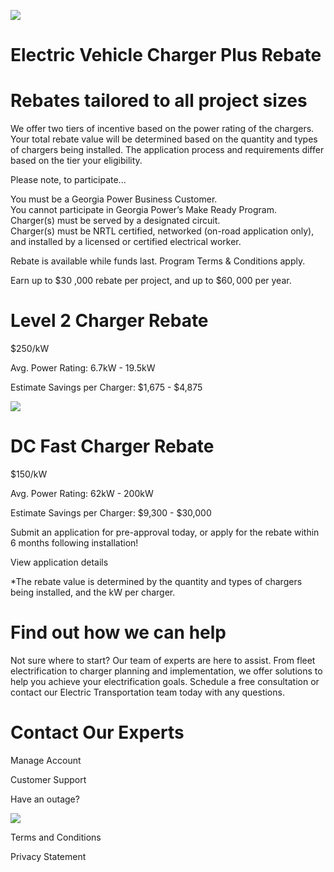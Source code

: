 ![](images/bf4fe0d203beca96d20ca8bd463879c5cf371d68ace872360a9e32a8caf9762a.jpg)  

# Electric Vehicle Charger Plus Rebate  

# Rebates tailored to all project sizes  

We offer two tiers of incentive based on the power rating of the chargers. Your total rebate value will be determined based on the quantity and types of chargers being installed. The application process and requirements differ based on the tier your eligibility.  

Please note, to participate...  

You must be a Georgia Power Business Customer.   
You cannot participate in Georgia Power’s Make Ready Program.   
Charger(s) must be served by a designated circuit.   
Charger(s) must be NRTL certified, networked (on-road application only), and installed by a licensed or certified electrical worker.  

Rebate is available while funds last. Program Terms & Conditions apply.  

Earn up to $\$30$ ,000 rebate per project, and up to $\$60,000$ per year.  

# Level 2 Charger Rebate  

\$250/kW  

Avg. Power Rating: 6.7kW - 19.5kW  

Estimate Savings per Charger: \$1,675 - \$4,875  

![](images/f9617e3531b820943d8918c5a0e4f64a677de9d366abf715b3271f877a9992bc.jpg)  

# DC Fast Charger Rebate  

\$150/kW  

Avg. Power Rating: 62kW - 200kW  

Estimate Savings per Charger: \$9,300 - \$30,000  

Submit an application for pre-approval today, or apply for the rebate within 6 months following installation!  

View application details  

\*The rebate value is determined by the quantity and types of chargers being installed, and the kW per charger.  

# Find out how we can help  

Not sure where to start? Our team of experts are here to assist. From fleet electrification to charger planning and implementation, we offer solutions to help you achieve your electrification goals. Schedule a free consultation or contact our Electric Transportation team today with any questions.  

# Contact Our Experts  

Manage Account  

Customer Support  

Have an outage?  

![](images/6769947a01c289cf3045f993f587f7332c19028899a60794a9d6a1508bf3d6cf.jpg)  

Terms and Conditions  

Privacy Statement  